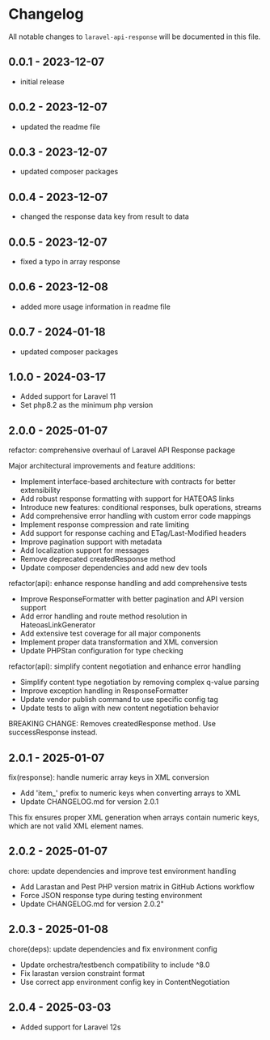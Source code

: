 # Changelog

All notable changes to `laravel-api-response` will be documented in this file.

## 0.0.1 - 2023-12-07

- initial release

## 0.0.2 - 2023-12-07

- updated the readme file

## 0.0.3 - 2023-12-07

- updated composer packages

## 0.0.4 - 2023-12-07

- changed the response data key from result to data

## 0.0.5 - 2023-12-07

- fixed a typo in array response

## 0.0.6 - 2023-12-08

- added more usage information in readme file

## 0.0.7 - 2024-01-18

- updated composer packages

## 1.0.0  - 2024-03-17

- Added support for Laravel 11
- Set php8.2 as the minimum php version

## 2.0.0  - 2025-01-07

refactor: comprehensive overhaul of Laravel API Response package

Major architectural improvements and feature additions:
- Implement interface-based architecture with contracts for better extensibility
- Add robust response formatting with support for HATEOAS links
- Introduce new features: conditional responses, bulk operations, streams
- Add comprehensive error handling with custom error code mappings
- Implement response compression and rate limiting
- Add support for response caching and ETag/Last-Modified headers
- Improve pagination support with metadata
- Add localization support for messages
- Remove deprecated createdResponse method
- Update composer dependencies and add new dev tools

refactor(api): enhance response handling and add comprehensive tests
- Improve ResponseFormatter with better pagination and API version support
- Add error handling and route method resolution in HateoasLinkGenerator
- Add extensive test coverage for all major components
- Implement proper data transformation and XML conversion
- Update PHPStan configuration for type checking

refactor(api): simplify content negotiation and enhance error handling

- Simplify content type negotiation by removing complex q-value parsing
- Improve exception handling in ResponseFormatter
- Update vendor publish command to use specific config tag
- Update tests to align with new content negotiation behavior

BREAKING CHANGE: Removes createdResponse method. Use successResponse instead.

## 2.0.1  - 2025-01-07

fix(response): handle numeric array keys in XML conversion

- Add 'item_' prefix to numeric keys when converting arrays to XML
- Update CHANGELOG.md for version 2.0.1

This fix ensures proper XML generation when arrays contain numeric keys,
which are not valid XML element names.

## 2.0.2  - 2025-01-07

chore: update dependencies and improve test environment handling

- Add Larastan and Pest PHP version matrix in GitHub Actions workflow
- Force JSON response type during testing environment
- Update CHANGELOG.md for version 2.0.2"

## 2.0.3  - 2025-01-08

chore(deps): update dependencies and fix environment config

- Update orchestra/testbench compatibility to include ^8.0
- Fix larastan version constraint format
- Use correct app environment config key in ContentNegotiation

## 2.0.4  - 2025-03-03

- Added support for Laravel 12s